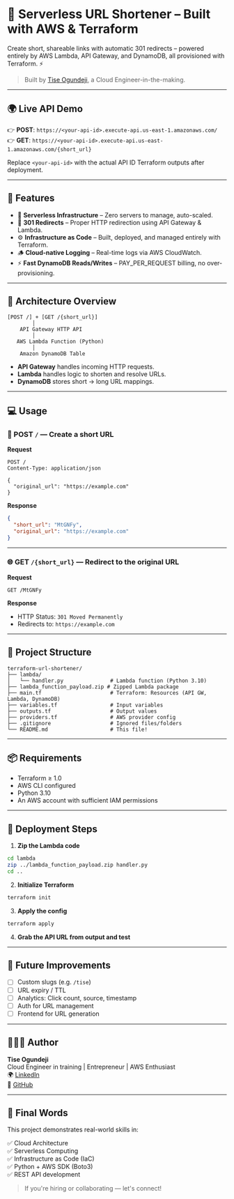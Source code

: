 
# 🔗 Serverless URL Shortener – Built with AWS & Terraform

Create short, shareable links with automatic 301 redirects – powered entirely by AWS Lambda, API Gateway, and DynamoDB, all provisioned with Terraform. ⚡️

> Built by [Tise Ogundeji](https://www.linkedin.com/in/tise-ogundeji-a08890246), a Cloud Engineer-in-the-making.

---

## 🌍 Live API Demo

👉 **POST**: `https://<your-api-id>.execute-api.us-east-1.amazonaws.com/`  
👉 **GET**: `https://<your-api-id>.execute-api.us-east-1.amazonaws.com/{short_url}`

Replace `<your-api-id>` with the actual API ID Terraform outputs after deployment.

---

## 🚀 Features

- 🔐 **Serverless Infrastructure** – Zero servers to manage, auto-scaled.
- 🔁 **301 Redirects** – Proper HTTP redirection using API Gateway & Lambda.
- ⚙️ **Infrastructure as Code** – Built, deployed, and managed entirely with Terraform.
- 🪵 **Cloud-native Logging** – Real-time logs via AWS CloudWatch.
- ⚡ **Fast DynamoDB Reads/Writes** – PAY_PER_REQUEST billing, no over-provisioning.

---

## 🧱 Architecture Overview

```
[POST /] + [GET /{short_url}]
        │
    API Gateway HTTP API
        │
   AWS Lambda Function (Python)
        │
    Amazon DynamoDB Table
```

- **API Gateway** handles incoming HTTP requests.
- **Lambda** handles logic to shorten and resolve URLs.
- **DynamoDB** stores short → long URL mappings.

---

## 💻 Usage

### 🔨 POST `/` — Create a short URL

**Request**

```http
POST /
Content-Type: application/json

{
  "original_url": "https://example.com"
}
```

**Response**

```json
{
  "short_url": "MtGNFy",
  "original_url": "https://example.com"
}
```

---

### 🌐 GET `/{short_url}` — Redirect to the original URL

**Request**

```http
GET /MtGNFy
```

**Response**

- HTTP Status: `301 Moved Permanently`
- Redirects to: `https://example.com`

---

## 📁 Project Structure

```
terraform-url-shortener/
├── lambda/
│   └── handler.py               # Lambda function (Python 3.10)
├── lambda_function_payload.zip # Zipped Lambda package
├── main.tf                      # Terraform: Resources (API GW, Lambda, DynamoDB)
├── variables.tf                 # Input variables
├── outputs.tf                   # Output values
├── providers.tf                 # AWS provider config
├── .gitignore                   # Ignored files/folders
└── README.md                    # This file!
```

---

## 📦 Requirements

- Terraform ≥ 1.0
- AWS CLI configured
- Python 3.10
- An AWS account with sufficient IAM permissions

---

## 🧪 Deployment Steps

1. **Zip the Lambda code**

```bash
cd lambda
zip ../lambda_function_payload.zip handler.py
cd ..
```

2. **Initialize Terraform**

```bash
terraform init
```

3. **Apply the config**

```bash
terraform apply
```

4. **Grab the API URL from output and test**

---

## 🔮 Future Improvements

- [ ] Custom slugs (e.g. `/tise`)
- [ ] URL expiry / TTL
- [ ] Analytics: Click count, source, timestamp
- [ ] Auth for URL management
- [ ] Frontend for URL generation

---

## 👨🏽‍💻 Author

**Tise Ogundeji**  
Cloud Engineer in training | Entrepreneur | AWS Enthusiast  
🌍 [LinkedIn](https://www.linkedin.com/in/tise-ogundeji-a08890246)  
🐙 [GitHub](https://github.com/xxTise)

---

## 🏁 Final Words

This project demonstrates real-world skills in:

✅ Cloud Architecture  
✅ Serverless Computing  
✅ Infrastructure as Code (IaC)  
✅ Python + AWS SDK (Boto3)  
✅ REST API development

> If you're hiring or collaborating — let's connect!
